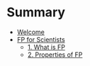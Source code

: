 # Summary

* [Welcome](README.md)
* [FP for Scientists](FP/fp_intro.md)
  * [1. What is FP](FP/fp_01.md)
  * [2. Properties of FP](FP/fp_02.md)

